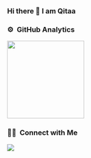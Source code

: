 

<!--
**Qitaa/Qitaa** is a ✨ _special_ ✨ repository because its `README.md` (this file) appears on your GitHub profile.

Here are some ideas to get you started:

- 🔭 I’m currently working on ...
- 🌱 I’m currently learning ...
- 👯 I’m looking to collaborate on ...
- 🤔 I’m looking for help with ...
- 💬 Ask me about ...
- 📫 How to reach me: ...
- 😄 Pronouns: ...
- ⚡ Fun fact: ...
-->

### Hi there 👋 I am Qitaa

<!--
**Qitaa/Qitaa** is a ✨ _special_ ✨ repository because its `README.md` (this file) appears on your GitHub profile. -->


<!--
### 🛠 &nbsp;Tech Stack

![HTML](https://img.shields.io/badge/-HTML-05122A?style=flat&logo=HTML5)&nbsp;
![CSS](https://img.shields.io/badge/-CSS-05122A?style=flat&logo=CSS3&logoColor=1572B6)&nbsp;
![Bootstrap](https://img.shields.io/badge/-Bootstrap-05122A?style=flat&logo=bootstrap&logoColor=563D7C)&nbsp;
![PHP](https://img.shields.io/badge/-PHP-05122A?style=flat&logo=PHP)&nbsp;
![Laravel](https://img.shields.io/badge/-Laravel-05122A?style=flat&logo=laravel)&nbsp;
![Java](https://img.shields.io/badge/-Java-05122A?style=flat&logo=Java&logoColor=FFA518)&nbsp;
![MySQL](https://img.shields.io/badge/-MySQL-05122A?style=flat&logo=MySQL)&nbsp;
-->

### ⚙️ &nbsp;GitHub Analytics

<p align="left">
<a href="https://github.com/Qitaa">
 <!--
 <img height="180em" src="https://github-readme-stats.vercel.app/api?username=Qitaa&show_icons=true&theme=algolia&include_all_commits=true&count_private=true"/>
-->
  <img height="180em" src="https://github-readme-stats.vercel.app/api/top-langs/?username=Qitaa&layout=compact&langs_count=8&theme=algolia"/>
</a>
</p>

### 🤝🏻 &nbsp;Connect with Me

<p align="left">
<a href="mailto:rizqitasiska@gmail.com"><img src="https://img.shields.io/badge/-rizqitasiska@gmail.com-D14836?style=flat&logo=Gmail&logoColor=white"/></a>
</p>
